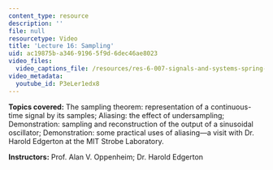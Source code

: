 ```yaml
---
content_type: resource
description: ''
file: null
resourcetype: Video
title: 'Lecture 16: Sampling'
uid: ac19875b-a346-9196-5f9d-6dec46ae8023
video_files:
  video_captions_file: /resources/res-6-007-signals-and-systems-spring-2011/video-lectures/lecture-16-sampling/P3eLer1edx8.vtt
video_metadata:
  youtube_id: P3eLer1edx8
---
```


**Topics covered:** The sampling theorem: representation of a continuous-time signal by its samples; Aliasing: the effect of undersampling; Demonstration: sampling and reconstruction of the output of a sinusoidal oscillator; Demonstration: some practical uses of aliasing—a visit with Dr. Harold Edgerton at the MIT Strobe Laboratory.

**Instructors:** Prof. Alan V. Oppenheim; Dr. Harold Edgerton
